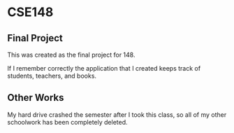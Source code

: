 # CSE148

## Final Project

This was created as the final project for 148.

If I remember correctly the application that I created keeps track of students, teachers, and books.
## Other Works

My hard drive crashed the semester after I took this class, so all of my other schoolwork has been completely deleted.




